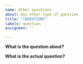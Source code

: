 ```yaml
---
name: Other questions
about: Any other type of question
title: "[QUESTION]"
labels: question
assignees: ''

---
```


**What is the question about?** <!--[Title;]-->


**What is the actual question?** <!--[Title;]-->
